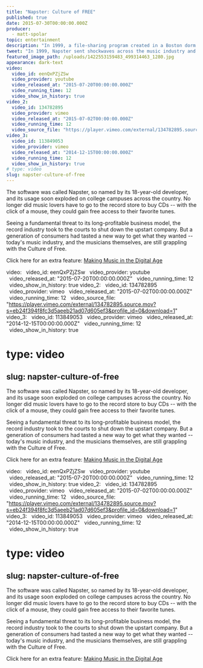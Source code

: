 ```yaml
---
title: "Napster: Culture of FREE"
published: true
date: 2015-07-30T00:00:00.000Z
producer:
  - matt-spolar
topic: entertainment
description: "In 1999, a file-sharing program created in a Boston dorm room sent shockwaves across the music industry and served notice that a major cultural shift was underway."
tweet: "In 1999, Napster sent shockwaves across the music industry and ushered in the “culture of free.” "
featured_image_path: /uploads/1422553159483_499314463_1280.jpg
appearance: dark-text
video:
  video_id: eenQxPZjZSw
  video_provider: youtube
  video_released_at: "2015-07-20T00:00:00.000Z"
  video_running_time: 12
  video_show_in_history: true
video_2:
  video_id: 134782895
  video_provider: vimeo
  video_released_at: "2015-07-02T00:00:00.000Z"
  video_running_time: 12
  video_source_file: "https://player.vimeo.com/external/134782895.source.mov?s=eb24f394f8fc3d5aeeb21ad07d605ef3&profile_id=0&download=1"
video_3:
  video_id: 113849053
  video_provider: vimeo
  video_released_at: "2014-12-15T00:00:00.000Z"
  video_running_time: 12
  video_show_in_history: true
# type: video
slug: napster-culture-of-free
---
```


The software was called Napster, so named by its 18-year-old developer, and its usage soon exploded on college campuses across the country. No longer did music lovers have to go to the record store to buy CDs -- with the click of a mouse, they could gain free access to their favorite tunes.

Seeing a fundamental threat to its long-profitable business model, the record industry took to the courts to shut down the upstart company. But a generation of consumers had tasted a new way to get what they wanted -- today's music industry, and the musicians themselves, are still grappling with the Culture of Free.

Click here for an extra feature: [Making Music in the Digital Age](http://retroreport.org/reports/making-music-in-the-digital-age/)

video:
  video_id: eenQxPZjZSw
  video_provider: youtube
  video_released_at: "2015-07-20T00:00:00.000Z"
  video_running_time: 12
  video_show_in_history: true
video_2:
  video_id: 134782895
  video_provider: vimeo
  video_released_at: "2015-07-02T00:00:00.000Z"
  video_running_time: 12
  video_source_file: "https://player.vimeo.com/external/134782895.source.mov?s=eb24f394f8fc3d5aeeb21ad07d605ef3&profile_id=0&download=1"
video_3:
  video_id: 113849053
  video_provider: vimeo
  video_released_at: "2014-12-15T00:00:00.000Z"
  video_running_time: 12
  video_show_in_history: true
# type: video
slug: napster-culture-of-free
---

The software was called Napster, so named by its 18-year-old developer, and its usage soon exploded on college campuses across the country. No longer did music lovers have to go to the record store to buy CDs -- with the click of a mouse, they could gain free access to their favorite tunes.

Seeing a fundamental threat to its long-profitable business model, the record industry took to the courts to shut down the upstart company. But a generation of consumers had tasted a new way to get what they wanted -- today's music industry, and the musicians themselves, are still grappling with the Culture of Free.

Click here for an extra feature: [Making Music in the Digital Age](http://retroreport.org/reports/making-music-in-the-digital-age/)

video:
  video_id: eenQxPZjZSw
  video_provider: youtube
  video_released_at: "2015-07-20T00:00:00.000Z"
  video_running_time: 12
  video_show_in_history: true
video_2:
  video_id: 134782895
  video_provider: vimeo
  video_released_at: "2015-07-02T00:00:00.000Z"
  video_running_time: 12
  video_source_file: "https://player.vimeo.com/external/134782895.source.mov?s=eb24f394f8fc3d5aeeb21ad07d605ef3&profile_id=0&download=1"
video_3:
  video_id: 113849053
  video_provider: vimeo
  video_released_at: "2014-12-15T00:00:00.000Z"
  video_running_time: 12
  video_show_in_history: true
# type: video
slug: napster-culture-of-free
---

The software was called Napster, so named by its 18-year-old developer, and its usage soon exploded on college campuses across the country. No longer did music lovers have to go to the record store to buy CDs -- with the click of a mouse, they could gain free access to their favorite tunes.

Seeing a fundamental threat to its long-profitable business model, the record industry took to the courts to shut down the upstart company. But a generation of consumers had tasted a new way to get what they wanted -- today's music industry, and the musicians themselves, are still grappling with the Culture of Free.

Click here for an extra feature: [Making Music in the Digital Age](http://retroreport.org/reports/making-music-in-the-digital-age/)

